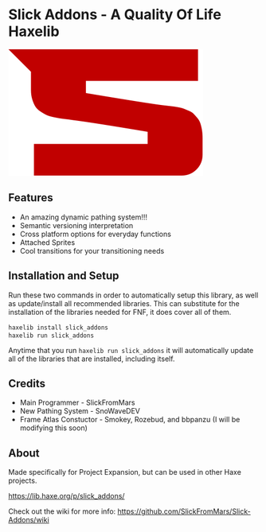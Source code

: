 # Slick Addons - A Quality Of Life Haxelib

![](https://github.com/SlickFromMars/Slick-Addons/blob/main/include/images/SLICK_LOGO_SMALL.png)

## Features

* An amazing dynamic pathing system!!!
* Semantic versioning interpretation
* Cross platform options for everyday functions
* Attached Sprites
* Cool transitions for your transitioning needs

## Installation and Setup

Run these two commands in order to automatically setup this library, as well as update/install all recommended libraries.
This can substitute for the installation of the libraries needed for FNF, it does cover all of them.

```shell
haxelib install slick_addons
haxelib run slick_addons
```

Anytime that you run `haxelib run slick_addons` it will automatically update all of the libraries that are installed, including itself.

## Credits

* Main Programmer - SlickFromMars
* New Pathing System - SnoWaveDEV
* Frame Atlas Constuctor - Smokey, Rozebud, and bbpanzu (I will be modifying this soon)

## About

Made specifically for Project Expansion, but can be used in other Haxe projects.

https://lib.haxe.org/p/slick_addons/

Check out the wiki for more info:
https://github.com/SlickFromMars/Slick-Addons/wiki

